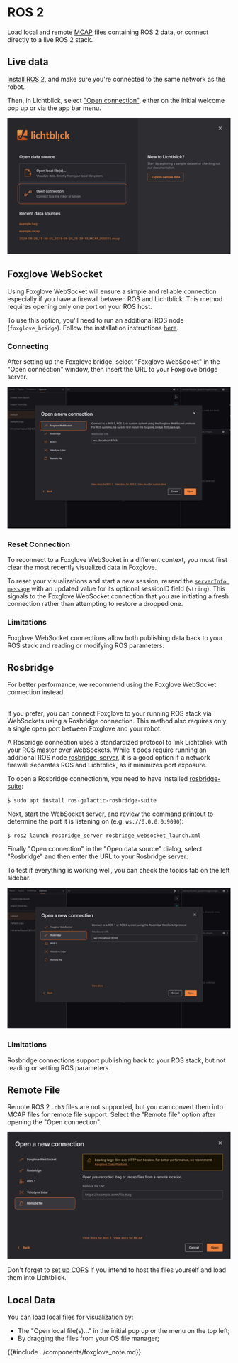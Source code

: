 # ROS 2

Load local and remote [MCAP](../connecting-to-data/mcap.md) files containing ROS 2 data, or connect directly to a live ROS 2 stack.

## Live data

[Install ROS 2](https://wiki.ros.org/ROS/Installation), and make sure you're connected to the same network as the robot.

Then, in Lichtblick, select ["Open connection"](./introduction.md), either on the initial welcome pop up or via the app bar menu.

![open-connection](../images/open-connection.png)

## Foxglove WebSocket

Using Foxglove WebSocket will ensure a simple and reliable connection especially if you have a firewall between ROS and Lichtblick. This method requires opening only one port on your ROS host.

To use this option, you'll need to run an additional ROS node (`foxglove_bridge`). Follow the installation instructions [here]().

### Connecting 

After setting up the Foxglove bridge, select "Foxglove WebSocket" in the "Open connection" window, then insert the URL to your Foxglove bridge server.

![connect-to-foxglove-websocket](../images/connect-to-foxglove-websocket.png)

### Reset Connection

To reconnect to a Foxglove WebSocket in a different context, you must first clear the most recently visualized data in Foxglove.

To reset your visualizations and start a new session, resend the [`serverInfo message`](https://github.com/lichtblick-suite/ws-protocol/blob/main/docs/spec.md#fields) with an updated value for its optional sessionID field (`string`). This signals to the Foxglove WebSocket connection that you are initiating a fresh connection rather than attempting to restore a dropped one.

### Limitations 

Foxglove WebSocket connections allow both publishing data back to your ROS stack and reading or modifying ROS parameters.

## Rosbridge 

<div class="warning">
For better performance, we recommend using the Foxglove WebSocket connection instead.
</div>
<br>

If you prefer, you can connect Foxglove to your running ROS stack via WebSockets using a Rosbridge connection. This method also requires only a single open port between Foxglove and your robot.

A Rosbridge connection uses a standardized protocol to link Lichtblick with your ROS master over WebSockets. While it does require running an additional ROS node [rosbridge_server](https://wiki.ros.org/rosbridge_server), it is a good option if a network firewall separates ROS and Lichtblick, as it minimizes port exposure.

To open a Rosbridge connectionm, you need to have installed [rosbridge-suite](https://wiki.ros.org/rosbridge_suite):

`$ sudo apt install ros-galactic-rosbridge-suite`

Next, start the WebSocket server, and review the command printout to determine the port it is listening on (e.g. `ws://0.0.0.0:9090`):

`$ ros2 launch rosbridge_server rosbridge_websocket_launch.xml`

Finally "Open connection" in the "Open data source" dialog, select "Rosbridge" and then enter the URL to your Rosbridge server:

To test if everything is working well, you can check the topics tab on the left sidebar.

![connect-to-rosbridge](../images/connect-to-rosbridge.png)

### Limitations
Rosbridge connections support publishing back to your ROS stack, but not reading or setting ROS parameters.

## Remote File

Remote ROS 2 `.db3` files are not supported, but you can convert them into MCAP files for remote file support. Select the "Remote file" option after opening the "Open connection".

![open-remote-file](../images/open-remote-file.png)

Don't forget to [set up CORS](../connecting-to-data/live-data.html#cross-origin-resource-sharing-cors-setup) if you intend to host the files yourself and load them into Lichtblick.

## Local Data 

You can load local files for visualization by: 

* The "Open local file(s)..." in the initial pop up or the menu on the top left;
* By dragging the files from your OS file manager;

{{#include ../components/foxglove_note.md}}
